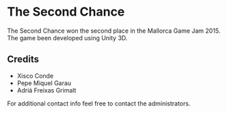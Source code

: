 # The Second Chance

The Second Chance won the second place in the Mallorca Game Jam 2015. The game been developed using Unity 3D.

## Credits

 * Xisco Conde
 * Pepe Miquel Garau
 * Adriá Freixas Grimalt

For additional contact info feel free to contact the administrators.
